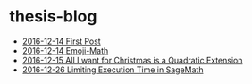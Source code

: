 

# thesis-blog
- [2016-12-14 First Post](https://ctesta01.github.io/thesis-blog/html/notes-2016-12-14)
- [2016-12-14 Emoji-Math](https://ctesta01.github.io/thesis-blog/html/emoji-math)
- [2016-12-15 All I want for Christmas is a Quadratic Extension](https://ctesta01.github.io/thesis-blog/html/notes-2016-12-15)
- [2016-12-26 Limiting Execution Time in SageMath](https://ctesta01.github.io/thesis-blog/html/notes-2016-12-25)
